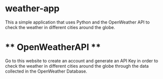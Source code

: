 # weather-app
This a simple application that uses Python and the OpenWeather API to check the weather in different cities around the globe.

# ** OpenWeatherAPI **
Go to this website to create an account and generate an API Key in order to check the weather in different cities around the globe through the data collected in the OpenWeather Database.


